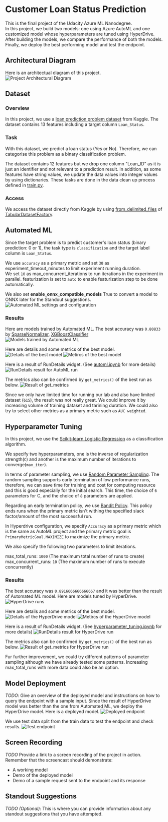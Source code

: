 # Customer Loan Status Prediction

This is the final project of the Udacity Azure ML Nanodegree.  
In this project, we build two models: one using Azure AutoML and one customized model whose hyperparameters are tuned using HyperDrive.  
After building the models, we compare the performance of both the models.  
Finally, we deploy the best performing model and test the endpoint.

## Architectural Diagram
Here is an architectual diagram of this project.
![Project Architectural Diagram](/starter_file/images/ProjectArchitecturalDiagram.PNG)

## Dataset

### Overview
In this project, we use a [loan prediction problem dataset](https://www.kaggle.com/altruistdelhite04/loan-prediction-problem-dataset) from Kaggle. The dataset contains 13 features including a target column ``Loan_Status``.

### Task
With this dataset, we predict a loan status (Yes or No). Therefore, we can categorise this problem as a binary classification problem. 

The dataset contains 12 features but we drop one column "Loan_ID" as it is just an identifier and not relevant to a prediction result.
In addition, as some features have string values, we update the data values into integer values by using dictionaries.
These tasks are done in the data clean up process defined in [train.py](./train.py).

### Access
We access the dataset directly from Kaggle by using [from_delimited_files](https://docs.microsoft.com/en-us/python/api/azureml-core/azureml.data.dataset_factory.tabulardatasetfactory?view=azure-ml-py#from-delimited-files-path--validate-true--include-path-false--infer-column-types-true--set-column-types-none--separator------header-true--partition-format-none--support-multi-line-false--empty-as-string-false--encoding--utf8--) of [TabularDatasetFactory](https://docs.microsoft.com/en-us/python/api/azureml-core/azureml.data.dataset_factory.tabulardatasetfactory?view=azure-ml-py).

## Automated ML
Since the target problem is to predict customer's loan status (binary prediction: 0 or 1), the task type is ``classification`` and the target label column is ``Loan_Status``.  

We use ``accuracy`` as a primary metric and set ``30`` as experiment_timeout_minutes to limit experiment running duration.  
We set ``10`` as max_concurrent_iterations to run iterations in the experiment in parallel. featurization is set to ``auto`` to enable featurization step to be done automatically.  

We also set **enable_onnx_compatible_models** True to convert a model to ONNX later for the Standout suggestions.
![Automated ML settings and configuration](/starter_file/images/AutoML_Settings.PNG)

### Results
Here are models trained by Automated ML. The best accuracy was ``0.80833`` by [SparseNormalizer](https://docs.microsoft.com/en-us/python/api/azureml-automl-runtime/azureml.automl.runtime.shared.model_wrappers.sparsenormalizer?view=azure-ml-py), [XGBoostClassifier](https://docs.microsoft.com/en-us/python/api/azureml-automl-runtime/azureml.automl.runtime.shared.model_wrappers.xgboostclassifier?view=azure-ml-py)
![Models trained by Automated ML](/starter_file/images/AutoML_Models.PNG)

Here are details and some metrics of the best model.
![Details of the best model](/starter_file/images/AutoML_BestModelDetails.PNG)
![Metircs of the best model](/starter_file/images/AutoML_BestModelMetrics.PNG)

Here is a result of RunDetails widget. (See [automl.ipynb](./automl.ipynb) for more details)
![RunDetails result for AutoML run](/starter_file/images/AutoML_RunDetails2.PNG)

The metrics also can be confirmed by `get_metrics()` of the best run as below.
![Result of get_metrics](/starter_file/images/AutoML_BestModel.PNG)

Since we only have limited time for running our lab and also have limited dataset (`615`), the result was not really great.
We could improve it by increasing volume of training dataset and tarining duration.
We could also try to select other metrics as a primary metric such as `AUC weighted`.

## Hyperparameter Tuning
In this project, we use the [Scikit-learn Logistic Regression](https://scikit-learn.org/stable/modules/generated/sklearn.linear_model.LogisticRegression.html) as a classification algorithm.

We specify two hyperparameters, one is the inverse of regularization strength(``C``) and another is the maximum number of iterations to converge(``max_iter``).

In terms of parameter sampling, we use [Random Parameter Sampling](https://docs.microsoft.com/en-us/python/api/azureml-train-core/azureml.train.hyperdrive.randomparametersampling?view=azure-ml-py). The random sampling supports early termination of low performance runs, therefore, we can save time for training and cost for computing resource and this is good especially for the initial search. This time, the choice of ``6`` parameters for C, and the choice of ``8`` parameters are applied.

Regarding an early termination policy, we use [Bandit Policy](https://docs.microsoft.com/en-us/python/api/azureml-train-core/azureml.train.hyperdrive.banditpolicy?view=azure-ml-py). This policy ends runs when the primary metric isn't withing the specified slack factor/amount of the most successful run.

In Hyperdrive configuration, we specify ``Accuracy`` as a primary metric which is the same as AutoML project and the primary metric goal is ``PrimaryMetricGoal.MAXIMIZE`` to maximize the primary metric.

We also specify the following two parameters to limit iterations.

max_total_runs: ``1000`` (The maximum total number of runs to create)
max_concurrent_runs: ``10`` (The maximum number of runs to execute concurrently)

### Results
The best accuracy was ``0.8916666666666667`` and it was better than the result of Automated ML model.
Here are models tuned by HyperDrive.
![HyperDrive runs](/starter_file/images/HyperDrive_ChildRuns.PNG)

Here are details and some metrics of the best model.
![Details of the HyperDrive model](/starter_file/images/HyperDrive_BestModel3.PNG)
![Metircs of the HyperDrive model](/starter_file/images/HyperDrive_ChildRunMetrics.PNG)

Here is a result of RunDetails widget. (See [hyperparameter_tuning.ipynb](./hyperparameter_tuning.ipynb) for more details)
![RunDetails result for HyperDrive run](/starter_file/images/HyperDrive_RunDetails.PNG)

The metrics also can be confirmed by `get_metrics()` of the best run as below.
![Result of get_metrics for HyperDrive run](/starter_file/images/HyperDrive_BestModel.PNG)

Fur further improvement, we could try different patterns of parameter sampling although we have already tested some patterns.
Increasing max_total_runs with more data could also be an option.

## Model Deployment
*TODO*: Give an overview of the deployed model and instructions on how to query the endpoint with a sample input.
Since the result of HyperDrive model was better than the one from Automated ML, we deploy the HyperDrive model.
Here is a deployed model.
![Deployed endpoint](/starter_file/images/DeployModel_Endpoint.PNG)

We use test data split from the train data to test the endpoint and check results.
![Test endpoint](/starter_file/images/TestEndpoint.PNG)


## Screen Recording
*TODO* Provide a link to a screen recording of the project in action. Remember that the screencast should demonstrate:
- A working model
- Demo of the deployed  model
- Demo of a sample request sent to the endpoint and its response

## Standout Suggestions
*TODO (Optional):* This is where you can provide information about any standout suggestions that you have attempted.
